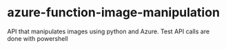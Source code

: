 # azure-function-image-manipulation
API that manipulates images using python and Azure. Test API calls are done with powershell
